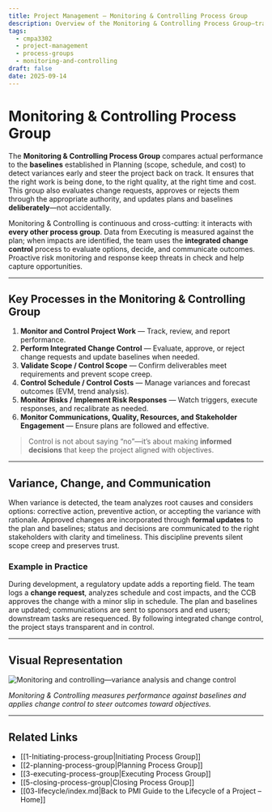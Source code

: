 ```yaml
---
title: Project Management – Monitoring & Controlling Process Group
description: Overview of the Monitoring & Controlling Process Group—tracking performance against baselines, managing changes, and steering outcomes toward objectives.
tags:
  - cmpa3302
  - project-management
  - process-groups
  - monitoring-and-controlling
draft: false
date: 2025-09-14
---
```


# Monitoring & Controlling Process Group

The **Monitoring & Controlling Process Group** compares actual performance to the **baselines** established in Planning (scope, schedule, and cost) to detect variances early and steer the project back on track. It ensures that the right work is being done, to the right quality, at the right time and cost. This group also evaluates change requests, approves or rejects them through the appropriate authority, and updates plans and baselines **deliberately**—not accidentally.

Monitoring & Controlling is continuous and cross-cutting: it interacts with **every other process group**. Data from Executing is measured against the plan; when impacts are identified, the team uses the **integrated change control** process to evaluate options, decide, and communicate outcomes. Proactive risk monitoring and response keep threats in check and help capture opportunities.

---

## Key Processes in the Monitoring & Controlling Group

1. **Monitor and Control Project Work** — Track, review, and report performance.  
2. **Perform Integrated Change Control** — Evaluate, approve, or reject change requests and update baselines when needed.  
3. **Validate Scope / Control Scope** — Confirm deliverables meet requirements and prevent scope creep.  
4. **Control Schedule / Control Costs** — Manage variances and forecast outcomes (EVM, trend analysis).  
5. **Monitor Risks / Implement Risk Responses** — Watch triggers, execute responses, and recalibrate as needed.  
6. **Monitor Communications, Quality, Resources, and Stakeholder Engagement** — Ensure plans are followed and effective.  

> Control is not about saying “no”—it’s about making **informed decisions** that keep the project aligned with objectives.

---

## Variance, Change, and Communication

When variance is detected, the team analyzes root causes and considers options: corrective action, preventive action, or accepting the variance with rationale. Approved changes are incorporated through **formal updates** to the plan and baselines; status and decisions are communicated to the right stakeholders with clarity and timeliness. This discipline prevents silent scope creep and preserves trust.

### Example in Practice

During development, a regulatory update adds a reporting field. The team logs a **change request**, analyzes schedule and cost impacts, and the CCB approves the change with a minor slip in schedule. The plan and baselines are updated; communications are sent to sponsors and end users; downstream tasks are resequenced. By following integrated change control, the project stays transparent and in control.

---

## Visual Representation

![Monitoring and controlling—variance analysis and change control](images/mandc.jpg)

*Monitoring & Controlling measures performance against baselines and applies change control to steer outcomes toward objectives.*

---

## Related Links

- [[1-Initiating-process-group|Initiating Process Group]]  
- [[2-planning-process-group|Planning Process Group]]  
- [[3-executing-process-group|Executing Process Group]]  
- [[5-closing-process-group|Closing Process Group]]  
- [[03-lifecycle/index.md|Back to PMI Guide to the Lifecycle of a Project – Home]]
